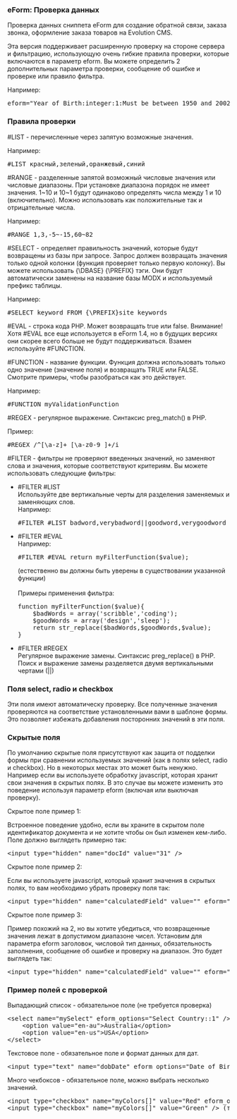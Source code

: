 
<meta http-equiv="Content-Type" content="text/html; charset=utf-8">
<h3>eForm: Проверка данных </h3> 
Проверка данных сниппета eForm для создание обратной связи, заказа звонка, оформление заказа товаров на Evolution CMS.	
<br>
<p>Эта версия поддерживает расширенную проверку на стороне сервера и фильтрацию, использующую очень гибкие правила проверки, которые включаются в параметр eform. Вы можете определить 2 дополнительных параметра проверки, сообщение об ошибке и проверке или правило фильтра.</p>
<p>Например:</p>
<pre class="brush: html;">eform="Year of Birth:integer:1:Must be between 1950 and 2002:#RANGE 1950-2002"</pre>

<h3 class="sub-header text-bold">Правила проверки</h3>
<p><span class="text-bold">#LIST</span> - перечисленные через запятую возможные значения.</p>
<p>Например:</p>
<pre class="brush: html;">#LIST красный,зеленый,оранжевый,синий</pre>
<p><span class="text-bold">#RANGE</span> - разделенные запятой возможный числовые значения или числовые диапазоны. При установке диапазона порядок не имеет значения. 1~10 и 10~1 будут одинаково определять числа между 1 и 10 (включительно). Можно использовать как положительные так и отрицательные числа.</p>
<p>Например:</p>
<pre class="brush: html;">#RANGE 1,3,-5~-15,60~82</pre>
<p><span class="text-bold">#SELECT</span> - определяет правильность значений, которые будут возвращены из базы при запросе. Запрос должен возвращать значения только одной колонки (функция проверяет только первую колонку). Вы можете использовать {\DBASE} {\PREFIX} тэги. Они будут автоматически заменены на название базы MODX и используемый префикс таблицы.</p>
<p>Например:</p>
<pre class="brush: html;">#SELECT keyword FROM {\PREFIX}site_keywords</pre>
<p><span class="text-bold">#EVAL</span> - строка кода PHP. Может возвращать true или false. Внимание! Хотя #EVAL все еще используется в eForm 1.4, но в будущих версиях они скорее всего больше не будут поддерживаться. Взамен используйте #FUNCTION.</p>
<p><span class="text-bold">#FUNCTION</span> - название функции. Функция должна использовать только одно значение (значение поля) и возвращать TRUE или FALSE. Смотрите примеры, чтобы разобраться как это действует.</p>
<p>Например:</p>
<pre class="brush: html;">#FUNCTION myValidationFunction</pre>
<p><span class="text-bold">#REGEX</span> - регулярное выражение. Синтаксис preg_match() в PHP.</p>
<p>Пример:</p>
<pre class="brush: html;">#REGEX /^[\a-z]+ [\a-z0-9_]+/i</pre>
<p><span class="text-bold">#FILTER</span> - фильтры не проверяют введенных значений, но заменяют слова и значения, которые соответствуют критериям. Вы можете использовать следующие фильтры:</p>
<ul>
	<li>#FILTER #LIST<br> Используйте две вертикальные черты для разделения заменяемых и заменяющих слов.<br> Например:
		<pre class="brush: html;">#FILTER #LIST badword,verybadword||goodword,verygoodword</pre>
	</li>
	<li>#FILTER #EVAL<br> Например:
		<pre class="brush: html;">#FILTER #EVAL return myFilterFunction($value);</pre>
		<p>(естественно вы должны быть уверены в существовании указанной функции)<br><br>Примеры применения фильтра:</p>
		<pre class="brush: php;">function myFilterFunction($value){
	$badWords = array('scribble','coding');
	$goodWords = array('design','sleep');
	return str_replace($badWords,$goodWords,$value);
}</pre>
	</li>
	<li>#FILTER #REGEX<br> Регулярное выражение замены. Синтаксис preg_replace() в PHP. Поиск и выражение замены разделяется двумя вертикальными чертами (||)</li>
</ul>

<h3 class="sub-header text-bold">Поля select, radio и checkbox</h3>
<p>Эти поля имеют автоматическу проверку. Все полученные значения проверяются на соответствие установленными вами в шаблоне формы. Это позволяет избежать добавления посторонних значений в эти поля.</p>

<h3 class="sub-header text-bold">Скрытые поля</h3>
<p>По умолчанию скрытые поля присутствуют как защита от подделки формы при сравнении используемых значений (как в полях select, radio и checkbox). Но в некоторых местах это может быть ненужно. Например если вы используете обработку javascript, которая хранит свои значения в скрытых полях. В это случае вы можете изменить это поведение используя параметр eform (включая или выключая проверку).</p>
<p>Скрытое поле пример 1:</p>
<p>Встроенное поведение удобно, если вы храните в скрытом поле идентификатор документа и не хотите чтобы он был изменен кем-либо. Поле должно выглядеть примерно так:</p>
<pre class="brush: html;">&lt;input type="hidden" name="docId" value="31" /&gt;</pre>
<p>Скрытое поле пример 2:</p>
<p>Если вы используете javascript, который хранит значения в скрытых полях, то вам необходимо убрать проверку поля так:</p>
<pre class="brush: html;">&lt;input type="hidden" name="calculatedField" value="" eform="::0::" /&gt;</pre>
<p>Скрытое поле пример 3:</p>
<p>Пример похожий на 2, но вы хотите убедиться, что возвращенные значения лежат в допустимом диапазоне чисел. Установим для параметра eform заголовок, числовой тип данных, обязательность заполнения, сообщение об ошибке и проверку на диапазон. Это будет выглядеть так:</p>
<pre class="brush: html;">&lt;input type="hidden" name="calculatedField" value="" eform="Calculated Value:integer:1:Calculation out of range:#RANGE 1-10" /&gt;</pre>

<h3 class="sub-header text-bold">Пример полей с проверкой</h3>
<p>Выпадающий список - обязательное поле (не требуется проверка)</p>
<pre class="brush: html;">
&lt;select name="mySelect" eform_options="Select Country::1" /&gt; (тип данных не определен)
	&lt;option value="en-au"&gt;Australia&lt;/option&gt;
	&lt;option value="en-us"&gt;USA&lt;/option&gt;
&lt;/select&gt;
</pre>
<p>Текстовое поле - обязательное поле и формат данных для дат.</p>
<pre class="brush: html;">&lt;input type="text" name="dobDate" eform_options="Date of Birth:date:1:@EVAL return (strtotime($value)!==-1)?true:false;" /&gt;</pre>
<p>Много чекбоксов - обязательное поле, можно выбрать несколько значений.</p>
<pre class="brush: html;">
&lt;input type="checkbox" name="myColors[]" value="Red" eform_options="Colors::1" /&gt; (тип данных не определен)
&lt;input type="checkbox" name="myColors[]" value="Green" /&gt; (тип данных не определен)
</pre>